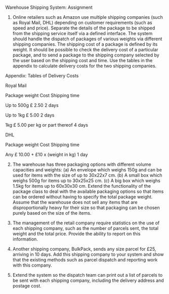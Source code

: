Warehouse Shipping System: Assignment

1.	Online retailers such as Amazon use multiple shipping companies (such as Royal Mail, DHL) depending on customer requirements (such as speed and price). Separate the details of the package to be shipped from the shipping service itself via a defined interface. The system should handle the dispatch of packages of various weights via different shipping companies. The shipping cost of a package is defined by its weight. It should be possible to check the delivery cost of a particular package, and to send a package to the shipping company selected by the user based on the shipping cost and time. Use the tables in the appendix to calculate delivery costs for the two shipping companies.

Appendix: Tables of Delivery Costs

Royal Mail 

Package weight     Cost                          Shipping time 

Up to 500g         £ 2.50                          2 days 

Up to 1kg          £ 5.00                          2 days 

1kg                £ 5.00 per kg or part thereof   4 days

DHL 

Package weight   Cost                             Shipping time

Any               £ 10.00 + £10 x (weight in kg)   1 day

2. The warehouse has three packaging options with different volume capacities and weights: (a) An envelope which weighs 150g and can be used for items with the size of up to 30x22x7 cm. (b) A small box which weighs 500g for items up to 30x25x25 cm. (c) A big box which weighs 1.5kg for items up to 60x30x30 cm. Extend the functionality of the package class to deal with the available packaging options so that items can be ordered without having to specify the total package weight. Assume that the warehouse does not sell any items that are disproportionally heavy for their size so that packaging can be chosen purely based on the size of the items.

3. The management of the retail company require statistics on the use of each shipping company, such as the number of parcels sent, the total weight and the total price. Provide the ability to report on this information.

4. Another shipping company, BulkPack, sends any size parcel for £25, arriving in 10 days. Add this shipping company to your system and show that the existing methods such as parcel dispatch and reporting work with this company.

5. Extend the system so the dispatch team can print out a list of parcels to be sent with each shipping company, including the delivery address and postage cost.
